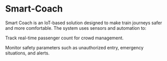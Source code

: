 # Smart-Coach
Smart Coach is an IoT-based solution designed to make train journeys safer and more comfortable. The system uses sensors and automation to:

Track real-time passenger count for crowd management.

Monitor safety parameters such as unauthorized entry, emergency situations, and alerts.
